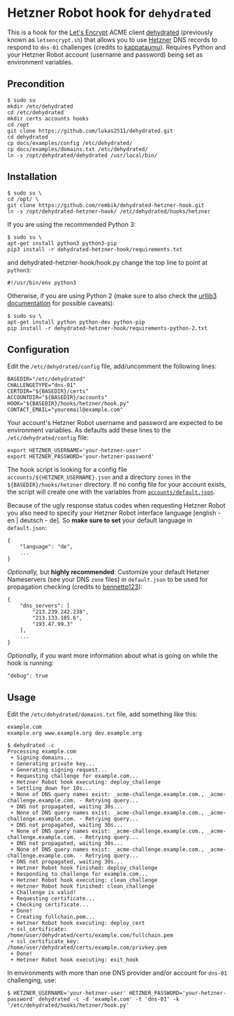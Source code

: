 # Hetzner Robot hook for `dehydrated`

This is a hook for the [Let's Encrypt](https://letsencrypt.org/) ACME client [dehydrated](https://github.com/lukas2511/dehydrated) (previously known as `letsencrypt.sh`) that allows you to use [Hetzner](https://www.hetzner.de/us/hosting/domain/registrationrobot) DNS records to respond to `dns-01` challenges (credits to [kappataumu](https://github.com/kappataumu/letsencrypt-cloudflare-hook)). Requires Python and your Hetzner Robot account (username and password) being set as environment variables.

## Precondition
```
$ sudo su
mkdir /etc/dehydrated
cd /etc/dehydrated
mkdir certs accounts hooks
cd /opt
git clone https://github.com/lukas2511/dehydrated.git
cd dehydrated
cp docs/examples/config /etc/dehydrated/
cp docs/examples/domains.txt /etc/dehydrated/
ln -s /opt/dehydrated/dehydrated /usr/local/bin/
```

## Installation

```
$ sudo su \
cd /opt/ \
git clone https://github.com/rembik/dehydrated-hetzner-hook.git
ln -s /opt/dehydrated-hetzner-hook/ /etc/dehydrated/hooks/hetzner
```
If you are using the recommended Python 3:
```
$ sudo su \
apt-get install python3 python3-pip
pip3 install -r dehydrated-hetzner-hook/requirements.txt
```
and dehydrated-hetzner-hook/hook.py change the top line to point at `python3`:
```
#!/usr/bin/env python3
```
Otherwise, if you are using Python 2 (make sure to also check the [urllib3 documentation](http://urllib3.readthedocs.org/en/latest/security.html#installing-urllib3-with-sni-support-and-certificates) for possible caveats):
```
$ sudo su \
apt-get install python python-dev python-pip
pip install -r dehydrated-hetzner-hook/requirements-python-2.txt
```

## Configuration
Edit the `/etc/dehydrated/config` file, add/uncomment the following lines:
```
BASEDIR="/etc/dehydrated"
CHALLENGETYPE="dns-01"
CERTDIR="${BASEDIR}/certs"
ACCOUNTDIR="${BASEDIR}/accounts"
HOOK="${BASEDIR}/hooks/hetzner/hook.py"
CONTACT_EMAIL="youremail@example.com"
```
Your account's Hetzner Robot username and password are expected to be environment variables. As defaults add these lines to the `/etc/dehydrated/config` file:
```
export HETZNER_USERNAME='your-hetzner-user'
export HETZNER_PASSWORD='your-hetzner-password'
```
The hook script is looking for a config file `accounts/${HETZNER_USERNAME}.json` and a directory `zones` in the `${BASEDIR}/hooks/hetzner` directory. If no config file for your account exists, the script will create one with the variables from [`accounts/default.json`](https://github.com/rembik/dehydrated-hetzner-hook/blob/master/accounts/default.json).

Because of the ugly response status codes when requesting Hetzner Robot you also need to specify your Hetzner Robot interface language [english - en | deutsch - de]. So **make sure to set** your default language in `default.json`:
```
{
    "language": "de",
    ...
}
```

*Optionally,* but **highly recommended**: Customize your default Hetzner Nameservers (see your DNS `zone` files) in `default.json` to be used for propagation checking (credits to [bennettp123](https://github.com/bennettp123)):
```
{
    "dns_servers": [
        "213.239.242.238",
        "213.133.105.6",
        "193.47.99.3"
    ],
    ...
}
```

*Optionally,* if you want more information about what is going on while the hook is running:
```
"debug": true
```

## Usage
Edit the `/etc/dehydrated/domains.txt` file, add something like this:
```
example.com
example.org www.example.org dev.example.org
```

```
$ dehydrated -c
Processing example.com
 + Signing domains...
 + Generating private key...
 + Generating signing request...
 + Requesting challenge for example.com...
 + Hetzner Robot hook executing: deploy_challenge
 + Settling down for 10s...
 + None of DNS query names exist: _acme-challenge.example.com., _acme-challenge.example.com. - Retrying query...
 + DNS not propagated, waiting 30s...
 + None of DNS query names exist: _acme-challenge.example.com., _acme-challenge.example.com. - Retrying query...
 + DNS not propagated, waiting 30s...
 + None of DNS query names exist: _acme-challenge.example.com., _acme-challenge.example.com. - Retrying query...
 + DNS not propagated, waiting 30s...
 + None of DNS query names exist: _acme-challenge.example.com., _acme-challenge.example.com. - Retrying query...
 + DNS not propagated, waiting 30s...
 + Hetzner Robot hook finished: deploy_challenge
 + Responding to challenge for example.com...
 + Hetzner Robot hook executing: clean_challenge
 + Hetzner Robot hook finished: clean_challenge
 + Challenge is valid!
 + Requesting certificate...
 + Checking certificate...
 + Done!
 + Creating fullchain.pem...
 + Hetzner Robot hook executing: deploy_cert
 + ssl_certificate: /home/user/dehydrated/certs/example.com/fullchain.pem
 + ssl_certificate_key: /home/user/dehydrated/certs/example.com/privkey.pem
 + Done!
 + Hetzner Robot hook executing: exit_hook
```

In environments with more than one DNS provider and/or account for `dns-01` challenging, use: 
```
$ HETZNER_USERNAME='your-hetzner-user' HETZNER_PASSWORD='your-hetzner-password' dehydrated -c -d 'example.com' -t 'dns-01' -k '/etc/dehydrated/hooks/hetzner/hook.py'
```

